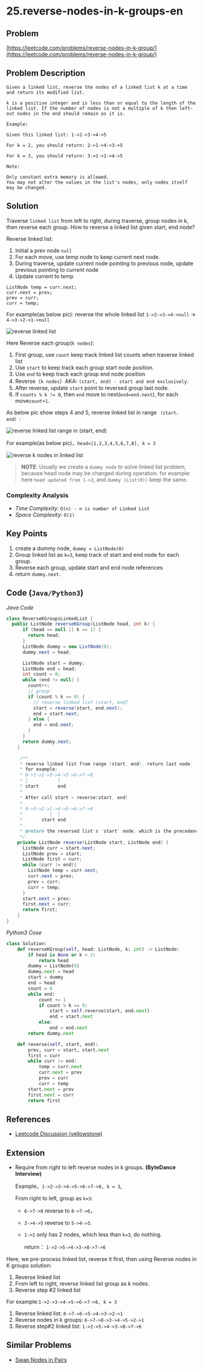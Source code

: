 # 25.reverse-nodes-in-k-groups-en

## Problem

[https://leetcode.com/problems/reverse-nodes-in-k-group/](https://leetcode.com/problems/reverse-nodes-in-k-group/)

## Problem Description

```text
Given a linked list, reverse the nodes of a linked list k at a time and return its modified list.

k is a positive integer and is less than or equal to the length of the linked list. If the number of nodes is not a multiple of k then left-out nodes in the end should remain as it is.

Example:

Given this linked list: 1->2->3->4->5

For k = 2, you should return: 2->1->4->3->5

For k = 3, you should return: 3->2->1->4->5

Note:

Only constant extra memory is allowed.
You may not alter the values in the list's nodes, only nodes itself may be changed.
```

## Solution

Traverse `linked list` from left to right, during traverse, group nodes in k, then reverse each group. How to reverse a linked list given start, end node?

Reverse linked list:

1. Initial a prev node `null`
2. For each move, use temp node to keep current next node.
3. During traverse, update current node pointing to previous node, update previous pointing to current node
4. Update current to temp

```text
ListNode temp = curr.next;
curr.next = prev;
prev = curr;
curr = temp;
```

For example\(as below pic\): reverse the whole linked list `1->2->3->4->null` -&gt; `4->3->2->1->null`

![reverse linked list](../.gitbook/assets/25.reverse-nodes-in-k-groups-1.PNG)

Here Reverse each group\(`k nodes`\):

1. First group, use `count` keep track linked list counts when traverse linked list
2. Use `start` to keep track each group start node position.
3. Use `end` to keep track each group end node position
4. Reverse（`k nodes`）AKA: `(start, end) - start and end exclusively`.
5. After reverse, update `start` point to reversed group last node.
6. If `counts % k != 0`, then `end` move to next\(`end=end.next`\), for each move`count+1`.

As below pic show steps 4 and 5, reverse linked list in range `（start， end）`:

![reverse linked list range in \(start, end\)](../.gitbook/assets/25.reverse-nodes-in-k-groups-3.png)

For example\(as below pic\)，`head=[1,2,3,4,5,6,7,8], k = 3`

![reverse k nodes in linked list](../.gitbook/assets/25.reverse-nodes-in-k-groups-2.PNG)

> **NOTE**: Usually we create a `dummy node` to solve linked list problem, because head node may be changed during operation. for example: here `head updated from 1->3`, and `dummy (List(0))` keep the same.

### Complexity Analysis

* _Time Complexity:_ `O(n) - n is number of Linked List`
* _Space Complexity:_ `O(1)`

## Key Points

1. create a dummy node, `dummy = ListNode(0)`
2. Group linked list as `k=3`, keep track of start and end node for each group.
3. Reverse each group, update start and end node references
4. return `dummy.next`.

## Code \(`Java/Python3`\)

_Java Code_

```java
class ReverseKGroupsLinkedList {
  public ListNode reverseKGroup(ListNode head, int k) {
      if (head == null || k == 1) {
        return head;
      }
      ListNode dummy = new ListNode(0);
      dummy.next = head;

      ListNode start = dummy;
      ListNode end = head;
      int count = 0;
      while (end != null) {
        count++;
        // group
        if (count % k == 0) {
          // reverse linked list (start, end]
          start = reverse(start, end.next);
          end = start.next;
        } else {
          end = end.next;
        }
      }
      return dummy.next;
    }

     /** 
     * reverse linked list from range (start, end), return last node.
     * for example: 
     * 0->1->2->3->4->5->6->7->8
     * |           |
     * start       end
     * 
     * After call start = reverse(start, end)
     * 
     * 0->3->2->1->4->5->6->7->8
     *          |  |
     *       start end
     *       
     * @return the reversed list's 'start' node, which is the precedence of node end
     */
    private ListNode reverse(ListNode start, ListNode end) {
      ListNode curr = start.next;
      ListNode prev = start;
      ListNode first = curr;
      while (curr != end){
        ListNode temp = curr.next;
        curr.next = prev;
        prev = curr;
        curr = temp;
      }
      start.next = prev;
      first.next = curr;
      return first;
    }
}
```

_Python3 Cose_

```python
class Solution:
    def reverseKGroup(self, head: ListNode, k: int) -> ListNode:
        if head is None or k < 2:
            return head
        dummy = ListNode(0)
        dummy.next = head
        start = dummy
        end = head
        count = 0
        while end:
            count += 1
            if count % k == 0:
                start = self.reverse(start, end.next)
                end = start.next
            else:
                end = end.next
        return dummy.next

    def reverse(self, start, end):
        prev, curr = start, start.next
        first = curr
        while curr != end:
            temp = curr.next
            curr.next = prev
            prev = curr
            curr = temp
        start.next = prev
        first.next = curr
        return first
```

## References

* [Leetcode Discussion \(yellowstone\)](https://leetcode.com/problems/reverse-nodes-in-k-group/discuss/11440/Non-recursive-Java-solution-and-idea)

## Extension

* Require from right to left reverse nodes in k groups. **\(ByteDance Interview\)**

  Example，`1->2->3->4->5->6->7->8, k = 3`,

  From right to left, group as `k=3`:

  * `6->7->8` reverse to `8->7->6`， 
  * `3->4->5` reverse to `5->4->3`. 
  * `1->2` only has 2 nodes, which less than `k=3`, do nothing.

    return： `1->2->5->4->3->8->7->6`

Here, we pre-process linked list, reverse it first, then using Reverse nodes in K groups solution:

1. Reverse linked list
2. From left to right, reverse linked list group as k nodes.
3. Reverse step \#2 linked list

For example:`1->2->3->4->5->6->7->8, k = 3`

1. Reverse linked list: `8->7->6->5->4->3->2->1`
2. Reverse nodes in k groups: `6->7->8->3->4->5->2->1`
3. Reverse step\#2 linked list: `1->2->5->4->3->8->7->6`

## Similar Problems

* [Swap Nodes in Pairs](https://leetcode.com/problems/swap-nodes-in-pairs/)

